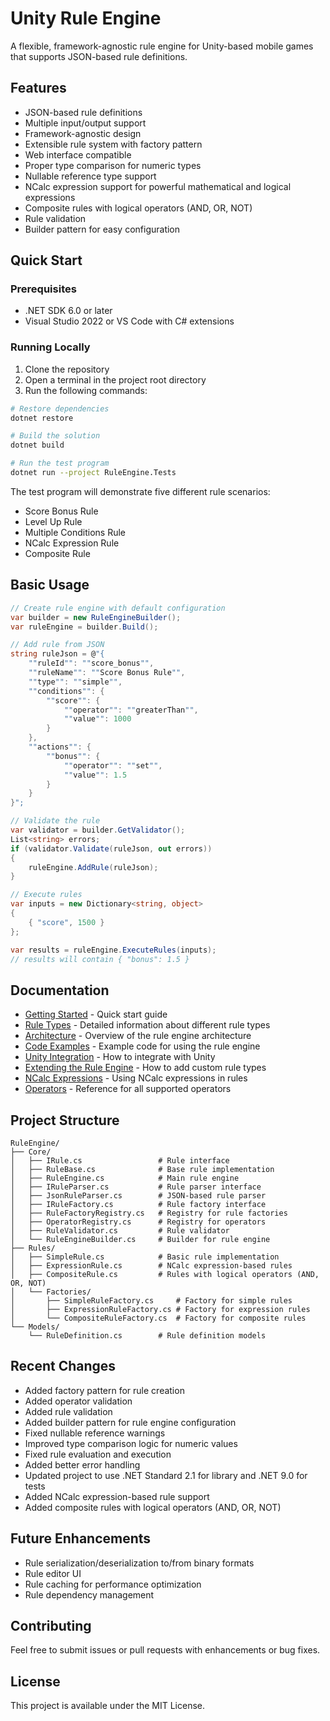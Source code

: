 # Unity Rule Engine

A flexible, framework-agnostic rule engine for Unity-based mobile games that supports JSON-based rule definitions.

## Features

- JSON-based rule definitions
- Multiple input/output support
- Framework-agnostic design
- Extensible rule system with factory pattern
- Web interface compatible
- Proper type comparison for numeric types
- Nullable reference type support
- NCalc expression support for powerful mathematical and logical expressions
- Composite rules with logical operators (AND, OR, NOT)
- Rule validation
- Builder pattern for easy configuration

## Quick Start

### Prerequisites
- .NET SDK 6.0 or later
- Visual Studio 2022 or VS Code with C# extensions

### Running Locally
1. Clone the repository
2. Open a terminal in the project root directory
3. Run the following commands:
```bash
# Restore dependencies
dotnet restore

# Build the solution
dotnet build

# Run the test program
dotnet run --project RuleEngine.Tests
```

The test program will demonstrate five different rule scenarios:
- Score Bonus Rule
- Level Up Rule
- Multiple Conditions Rule
- NCalc Expression Rule
- Composite Rule

## Basic Usage

```csharp
// Create rule engine with default configuration
var builder = new RuleEngineBuilder();
var ruleEngine = builder.Build();

// Add rule from JSON
string ruleJson = @"{
    ""ruleId"": ""score_bonus"",
    ""ruleName"": ""Score Bonus Rule"",
    ""type"": ""simple"",
    ""conditions"": {
        ""score"": {
            ""operator"": ""greaterThan"",
            ""value"": 1000
        }
    },
    ""actions"": {
        ""bonus"": {
            ""operator"": ""set"",
            ""value"": 1.5
        }
    }
}";

// Validate the rule
var validator = builder.GetValidator();
List<string> errors;
if (validator.Validate(ruleJson, out errors))
{
    ruleEngine.AddRule(ruleJson);
}

// Execute rules
var inputs = new Dictionary<string, object>
{
    { "score", 1500 }
};

var results = ruleEngine.ExecuteRules(inputs);
// results will contain { "bonus": 1.5 }
```

## Documentation

- [Getting Started](docs/getting-started.md) - Quick start guide
- [Rule Types](docs/rule-types.md) - Detailed information about different rule types
- [Architecture](docs/architecture.md) - Overview of the rule engine architecture
- [Code Examples](docs/examples.md) - Example code for using the rule engine
- [Unity Integration](docs/unity-integration.md) - How to integrate with Unity
- [Extending the Rule Engine](docs/extending.md) - How to add custom rule types
- [NCalc Expressions](docs/ncalc-expressions.md) - Using NCalc expressions in rules
- [Operators](docs/operators.md) - Reference for all supported operators

## Project Structure

```
RuleEngine/
├── Core/
│   ├── IRule.cs                 # Rule interface
│   ├── RuleBase.cs              # Base rule implementation
│   ├── RuleEngine.cs            # Main rule engine
│   ├── IRuleParser.cs           # Rule parser interface
│   ├── JsonRuleParser.cs        # JSON-based rule parser
│   ├── IRuleFactory.cs          # Rule factory interface
│   ├── RuleFactoryRegistry.cs   # Registry for rule factories
│   ├── OperatorRegistry.cs      # Registry for operators
│   ├── RuleValidator.cs         # Rule validator
│   └── RuleEngineBuilder.cs     # Builder for rule engine
├── Rules/
│   ├── SimpleRule.cs            # Basic rule implementation
│   ├── ExpressionRule.cs        # NCalc expression-based rules
│   ├── CompositeRule.cs         # Rules with logical operators (AND, OR, NOT)
│   └── Factories/
│       ├── SimpleRuleFactory.cs     # Factory for simple rules
│       ├── ExpressionRuleFactory.cs # Factory for expression rules
│       └── CompositeRuleFactory.cs  # Factory for composite rules
└── Models/
    └── RuleDefinition.cs        # Rule definition models
```

## Recent Changes

- Added factory pattern for rule creation
- Added operator validation
- Added rule validation
- Added builder pattern for rule engine configuration
- Fixed nullable reference warnings
- Improved type comparison logic for numeric values
- Fixed rule evaluation and execution
- Added better error handling
- Updated project to use .NET Standard 2.1 for library and .NET 9.0 for tests
- Added NCalc expression-based rule support
- Added composite rules with logical operators (AND, OR, NOT)

## Future Enhancements

- Rule serialization/deserialization to/from binary formats
- Rule editor UI
- Rule caching for performance optimization
- Rule dependency management

## Contributing

Feel free to submit issues or pull requests with enhancements or bug fixes.

## License

This project is available under the MIT License. 